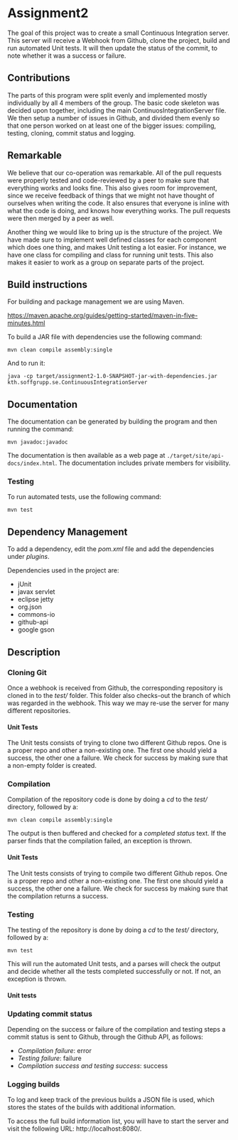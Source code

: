 # Assignment2

The goal of this project was to create a small Continuous Integration server. This server will receive a Webhook from Github, clone the project, build and run automated Unit tests. It will then update the status of the commit, to note whether it was a success or failure.

## Contributions

The parts of this program were split evenly and implemented mostly individually by all 4 members of the group. The basic code skeleton was decided upon together, including the main ContinuosIntegrationServer file. We then setup a number of issues in Github, and divided them evenly so that one person worked on at least one of the bigger issues: compiling, testing, cloning, commit status and logging.

## Remarkable

We believe that our co-operation was remarkable. All of the pull requests were properly tested and code-reviewed by a peer to make sure that everything works and looks fine. This also gives room for improvement, since we receive feedback of things that we might not have thought of ourselves when writing the code. It also ensures that everyone is inline with what the code is doing, and knows how everything works. The pull requests were then merged by a peer as well.

Another thing we would like to bring up is the structure of the project. We have made sure to implement well defined classes for each component which does one thing, and makes Unit testing a lot easier. For instance, we have one class for compiling and class for running unit tests. This also makes it easier to work as a group on separate parts of the project.

## Build instructions

For building and package management we are using Maven.

https://maven.apache.org/guides/getting-started/maven-in-five-minutes.html

To build a JAR file with dependencies use the following command:

```
mvn clean compile assembly:single
```

And to run it:

```
java -cp target/assignment2-1.0-SNAPSHOT-jar-with-dependencies.jar kth.soffgrupp.se.ContinuousIntegrationServer
```

## Documentation

The documentation can be generated by building the program and then running the command:
```
mvn javadoc:javadoc
```
The documentation is then available as a web page at `./target/site/api-docs/index.html`.
The documentation includes private members for visibility.

### Testing

To run automated tests, use the following command:

```
mvn test
```

## Dependency Management

To add a dependency, edit the *pom.xml* file and add the dependencies under *plugins*.

Dependencies used in the project are:

- jUnit
- javax servlet
- eclipse jetty
- org.json
- commons-io
- github-api
- google gson

## Description

### Cloning Git

Once a webhook is received from Github, the corresponding repository is cloned in to the *test/* folder. This folder also checks-out the branch of which was regarded in the webhook. This way we may re-use the server for many different repositories.

#### Unit Tests

The Unit tests consists of trying to clone two different Github repos. One is a proper repo and other a non-existing one. The first one should yield a success, the other one a failure. We check for success by making sure that a non-empty folder is created.

### Compilation

Compilation of the repository code is done by doing a *cd* to the *test/* directory, followed by a:

```
mvn clean compile assembly:single
```

The output is then buffered and checked for a *completed status* text. If the parser finds that the compilation failed, an exception is thrown.

#### Unit Tests

The Unit tests consists of trying to compile two different Github repos. One is a proper repo and other a non-existing one. The first one should yield a success, the other one a failure. We check for success by making sure that the compilation returns a success.

### Testing

The testing of the repository is done by doing a *cd* to the *test/* directory, followed by a:

```
mvn test
```

This will run the automated Unit tests, and a parses will check the output and decide whether all the tests completed successfully or not. If not, an exception is thrown.

#### Unit tests

### Updating commit status

Depending on the success or failure of the compilation and testing steps a commit status is sent to Github, through the Github API, as follows:

- *Compilation failure*: error
- *Testing failure*: failure
- *Compilation success and testing success*: success

### Logging builds

To log and keep track of the previous builds a JSON file is used, which stores the states of the builds with additional information.

To access the full build information list, you will have to start the server and visit the following URL: http://localhost:8080/.